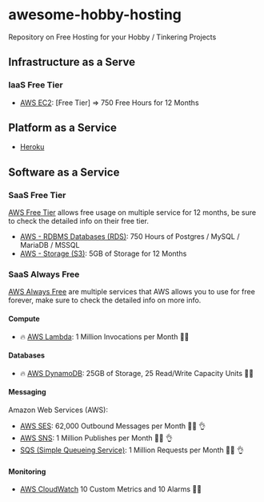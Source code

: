 # awesome-hobby-hosting
Repository on Free Hosting for your Hobby / Tinkering Projects

## Infrastructure as a Serve 

### IaaS Free Tier

- [AWS EC2](https://aws.amazon.com/free): [Free Tier] => 750 Free Hours for 12 Months

## Platform as a Service

- [Heroku](https://www.heroku.com/free)

## Software as a Service

### SaaS Free Tier

[AWS Free Tier](https://aws.amazon.com/free) allows free usage on multiple service for 12 months, be sure to check the detailed info on their free tier.

- [AWS - RDBMS Databases (RDS)](https://aws.amazon.com/rds/): 750 Hours of Postgres / MySQL / MariaDB / MSSQL
- [AWS - Storage (S3)](https://aws.amazon.com/s3/pricing/#AWS_free_usage_tier): 5GB of Storage for 12 Months

### SaaS Always Free

[AWS Always Free](https://aws.amazon.com/free) are multiple services that AWS allows you to use for free forever, make sure to check the detailed info on more info.

#### Compute

- :fire: [AWS Lambda](https://aws.amazon.com/free/?all-free-tier.sort-by=item.additionalFields.SortRank&all-free-tier.sort-order=asc&awsf.Free%20Tier%20Types=tier%23always-free&all-free-tier.q=Lambda&all-free-tier.q_operator=AND#Free_Tier_details): 1 Million Invocations per Month :repeat::free:

#### Databases

- :fire: [AWS DynamoDB](https://aws.amazon.com/free/?all-free-tier.sort-by=item.additionalFields.SortRank&all-free-tier.sort-order=asc&awsf.Free%20Tier%20Types=tier%23always-free&all-free-tier.q=DynamoDB&all-free-tier.q_operator=AND#Free_Tier_details): 25GB of Storage, 25 Read/Write Capacity Units :repeat::free:

#### Messaging

Amazon Web Services (AWS): 

- [AWS SES](https://aws.amazon.com/free/?all-free-tier.sort-by=item.additionalFields.SortRank&all-free-tier.sort-order=asc&awsf.Free%20Tier%20Types=tier%23always-free&all-free-tier.q=SES&all-free-tier.q_operator=AND#Free_Tier_details): 62,000 Outbound Messages per Month :repeat::free: :ok_hand:
- [AWS SNS](https://aws.amazon.com/free/?all-free-tier.sort-by=item.additionalFields.SortRank&all-free-tier.sort-order=asc&awsf.Free%20Tier%20Types=tier%23always-free&all-free-tier.q=SNS&all-free-tier.q_operator=AND#Free_Tier_details): 1 Million Publishes per Month :repeat::free: :ok_hand:
- [SQS (Simple Queueing Service)](https://aws.amazon.com/free/?all-free-tier.sort-by=item.additionalFields.SortRank&all-free-tier.sort-order=asc&awsf.Free%20Tier%20Types=tier%23always-free&awsm.page-all-free-tier=1&all-free-tier.q=SQS&all-free-tier.q_operator=AND#Free_Tier_details): 1 Million Requests per Month :repeat::free: :ok_hand:

#### Monitoring

- [AWS CloudWatch](https://aws.amazon.com/free/?all-free-tier.sort-by=item.additionalFields.SortRank&all-free-tier.sort-order=asc&awsf.Free%20Tier%20Types=tier%23always-free&all-free-tier.q=CloudWatch&all-free-tier.q_operator=AND#Free_Tier_details) 10 Custom Metrics and 10 Alarms :repeat::free:
